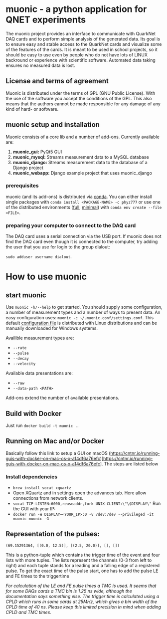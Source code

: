 # muonic - a python application for QNET experiments

The muonic project provides an interface to communicate with QuarkNet DAQ cards and to perform simple analysis of the generated data.
Its goal is to ensure easy and stable access to the QuarkNet cards and visualize some of the features of the cards. It is meant to be used in school projects, so it should be easy to use even by people who do not have lots of LINUX backround or experience with scientific software. Automated data taking ensures no measured data is lost.

## License and terms of agreement

Muonic is distributed under the terms of GPL (GNU Public License). With the use of the software you accept the conditions of the GPL. This also means that the authors cannot be made responsible for any damage of any kind of hard- or software.

## muonic setup and installation

Muonic consists of a core lib and a number of add-ons. Currently available are:

1. **muonic_gui:** PyQt5 GUI
1. **muonic_mysql:** Streams measurement data to a MySQL database
1. **muonic_django:** Streams measurement data to the database of a Django project
1. **muonic_webapp:** Django example project that uses muonic_django

### prerequisites

muonic (and its add-ons) is distributed via [conda](https://conda.io/docs).
You can either install single packages with `conda install <PACKAGE-NAME> -c phyz777` or use one of the distributed environments ([full](https://github.com/phyz777/muonic_core_BUW/blob/dev_GUI_consumer_app/muonic_BUW_full.yaml), [minimal](https://github.com/phyz777/muonic_core_BUW/blob/dev_GUI_consumer_app/muonic_BUW_min.yaml)) with `conda env create --file <FILE>`.

### preparing your computer to connect to the DAQ card

The DAQ card uses a serial connection via the USB port. If muonic does not find the DAQ card even though it is connected to the computer, try adding the user that you use for login to the group dialout:

`sudo adduser username dialout`.

# How to use muonic

## start muonic

Use `muonic -h/--help` to get started.
You should supply some configuration, a number of measurement types and a number of ways to present data.
An easy configuration uses: `muonic -c ~/.muonic.conf/settings.conf`. This default [configuration file](https://github.com/phyz777/muonic_core_BUW/blob/dev_GUI_consumer_app/muonic/settings.conf) is distributed with Linux distributions and can be manually downloaded for Windows systems.

Availible measurement types are:

- `--rate`
- `--pulse`
- `--decay`
- `--velocity`

Available data presentations are:

- `--raw`
- `--data-path <PATH>`

Add-ons extend the number of available presentations.

## Build with Docker

Just run `docker build -t muonic .`.

## Running on Mac and/or Docker

Basically follow this link to setup a GUI on macOS (https://cntnr.io/running-guis-with-docker-on-mac-os-x-a14df6a76efc)[https://cntnr.io/running-guis-with-docker-on-mac-os-x-a14df6a76efc]. The steps are listed below

### Install dependencies

- `brew install socat xquartz`
- Open XQuartz and in settings open the advances tab. Here allow connections from network clients.
- `socat TCP-LISTEN:6000,reuseaddr,fork UNIX-CLIENT:\"\$DISPLAY\"` Run the GUI with your IP:
- `docker run -e DISPLAY=<YOUR_IP>:0 -v /dev:/dev --privileged -it muonic muonic -G`

## Representation of the pulses:

`(69.15291364, [(0.0, 12.5)], [(2.5, 20.0)], [], [])`

This is a python-tuple which contains the trigger time of the event and four lists with more tuples. The lists represent the channels (0-3 from left to right) and each tuple stands for a leading and a falling edge of a registered pulse. To get the exact time of the pulse start, one has to add the pulse LE and FE times to the triggertime

_For calculation of the LE and FE pulse times a TMC is used. It seems that for some DAQs cards a TMC bin is 1.25 ns wide, although the documentation says something else.
The trigger time is calculated using a CPLD which runs in some cards at 25MHz, which gives a bin width of the CPLD time of 40 ns.
Please keep this limited precision in mind when adding CPLD and TMC times._
